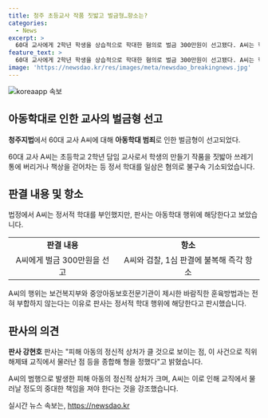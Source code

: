 ```yaml
---
title: 청주 초등교사 작품 짓밟고 벌금형…항소는?
categories:
  - News
excerpt: >
  60대 교사에게 2학년 학생을 상습적으로 학대한 혐의로 벌금 300만원이 선고됐다. A씨는 학생들의 작품을 짓밟고 쓰레기통에 버리거나 책상을 걷어차는 등 정서적 학대를 일삼았으며, 법원은 이를 심각한 행위로 보고 벌금을 선고했다. A씨는 혐의를 부인했지만 판사는 행위가 아동복지에 부합하지 않는다며 정서적 학대로 인정했다. A씨와 검찰은 판결에 불복해 항소할 예정이다. (150자)
feature_text: >
  60대 교사에게 2학년 학생을 상습적으로 학대한 혐의로 벌금 300만원이 선고됐다. A씨는 학생들의 작품을 짓밟고 쓰레기통에 버리거나 책상을 걷어차는 등 정서적 학대를 일삼았으며, 법원은 이를 심각한 행위로 보고 벌금을 선고했다. A씨는 혐의를 부인했지만 판사는 행위가 아동복지에 부합하지 않는다며 정서적 학대로 인정했다. A씨와 검찰은 판결에 불복해 항소할 예정이다. (150자)
image: 'https://newsdao.kr/res/images/meta/newsdao_breakingnews.jpg'
---
```


<p><img src="https://newsdao.kr/res/images/meta/newsdao_breakingnews.jpg" alt="koreaapp 속보" /></p>

<h2 data-ke-size="size26">아동학대로 인한 교사의 벌금형 선고</h2>

<p data-ke-size="size16"><b>청주지법</b>에서 60대 교사 A씨에 대해 <b>아동학대 범죄</b>로 인한 벌금형이 선고되었다.</p>

<p>60대 교사 A씨는 초등학교 2학년 담임 교사로서 학생의 만들기 작품을 짓밟아 쓰레기통에 버리거나 책상을 걷어차는 등 정서 학대를 일삼은 혐의로 불구속 기소되었습니다.</p>

<h2 data-ke-size="size26">판결 내용 및 항소</h2>

<p data-ke-size="size16">법정에서 A씨는 정서적 학대를 부인했지만, 판사는 아동학대 행위에 해당한다고 보았습니다.</p>

<table>
    <tr>
        <td style="text-align: center; height: 17px;"><b>판결 내용</b></td>
        <td style="text-align: center; height: 17px;"><b>항소</b></td>
    </tr>
    <tr>
        <td style="text-align: center; height: 17px;">A씨에게 벌금 300만원을 선고</td>
        <td style="text-align: center; height: 17px;">A씨와 검찰, 1심 판결에 불복해 즉각 항소</td>
    </tr>
</table>

<p>A씨의 행위는 보건복지부와 중앙아동보호전문기관이 제시한 바람직한 훈육방법과는 전혀 부합하지 않는다는 이유로 판사는 정서적 학대 행위에 해당한다고 판시했습니다.</p>

<h2 data-ke-size="size26">판사의 의견</h2>

<p data-ke-size="size16"><b>판사 강현호</b> 판사는 "피해 아동의 정신적 상처가 클 것으로 보이는 점, 이 사건으로 직위해제돼 교직에서 물러난 점 등을 종합해 형을 정했다"고 밝혔습니다.</p>

<p data-ke-size="size16">A씨의 범행으로 발생한 피해 아동의 정신적 상처가 크며, A씨는 이로 인해 교직에서 물러날 정도의 중대한 책임을 져야 한다는 것을 강조했습니다.</p>
실시간 뉴스 속보는, <a href="https://newsdao.kr" rel="dofollow">https://newsdao.kr</a>


